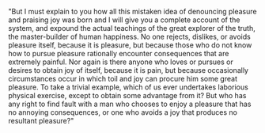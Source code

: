 "But I must explain to you how all this mistaken idea of denouncing
pleasure and praising joy was born and I will give you a complete
account of the system, and expound the actual teachings of the great
explorer of the truth, the master-builder of human happiness. No one
rejects, dislikes, or avoids pleasure itself, because it is pleasure,
but because those who do not know how to pursue pleasure rationally
encounter consequences that are extremely painful. Nor again is there
anyone who loves or pursues or desires to obtain joy of itself,
because it is pain, but because occasionally circumstances occur in
which toil and joy can procure him some great pleasure. To take a
trivial example, which of us ever undertakes laborious physical
exercise, except to obtain some advantage from it? But who has any
right to find fault with a man who chooses to enjoy  a pleasure that has
no annoying consequences, or one who avoids a joy that produces no
resultant pleasure?"
